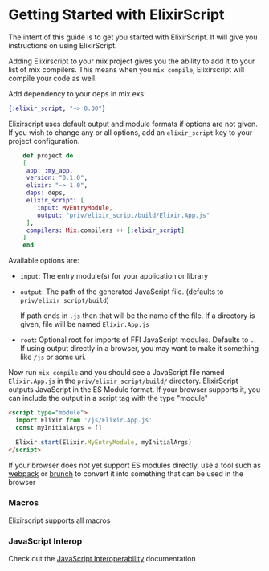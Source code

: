 # Getting Started with ElixirScript

The intent of this guide is to get you started with ElixirScript. It will give you instructions on using ElixirScript.

Adding Elixirscript to your mix project gives you the ability to add it to your list of mix compilers. This means when you `mix compile`, Elixirscript will compile your code as well.

Add dependency to your deps in mix.exs:

``` elixir
{:elixir_script, "~> 0.30"}
```

Elixirscript uses default output and module formats if options are not given. If you wish to change any or all options, add an `elixir_script` key to your project configuration.

``` elixir
    def project do
    [
     app: :my_app,
     version: "0.1.0",
     elixir: "~> 1.0",
     deps: deps,
     elixir_script: [
        input: MyEntryModule,
        output: "priv/elixir_script/build/Elixir.App.js"
     ],
     compilers: Mix.compilers ++ [:elixir_script]
    ]
    end
```

Available options are:

* `input`: The entry module(s) for your application or library

* `output`: The path of the generated JavaScript file. (defaults to `priv/elixir_script/build`)

    If path ends in `.js` then that will be the name of the file. If a directory is given,
    file will be named `Elixir.App.js`

* `root`: Optional root for imports of FFI JavaScript modules. Defaults to `.`. If using output directly in a browser, you may want to make it something like `/js` or some uri.


Now run `mix compile` and you should see a JavaScript file named `Elixir.App.js` in the `priv/elixir_script/build/` directory. ElixirScript outputs JavaScript in the ES Module format. If your browser supports it, you can include the output in a script tag with the type "module"

```html
<script type="module">
  import Elixir from '/js/Elixir.App.js'
  const myInitialArgs = []

  Elixir.start(Elixir.MyEntryModule, myInitialArgs)
</script>
```

If your browser does not yet support ES modules directly, use a tool such as [webpack](https://webpack.js.org/) or [brunch](http://brunch.io/) to convert it into something that can be used in the browser

### Macros

Elixirscript supports all macros

### JavaScript Interop

Check out the [JavaScript Interoperability](JavascriptInterop.html) documentation
